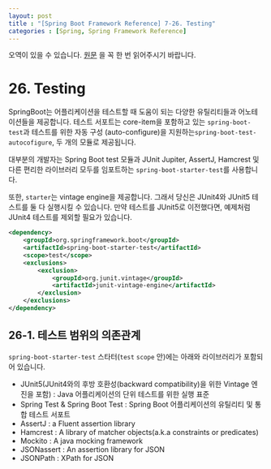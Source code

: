 ```yaml
---
layout: post
title : "[Spring Boot Framework Reference] 7-26. Testing"
categories : [Spring, Spring Framework Reference]
---
```


오역이 있을 수 있습니다. [원문](https://docs.spring.io/spring-boot/docs/current/reference/htmlsingle/#features.testing) 을 꼭 한 번 읽어주시기 바랍니다.

# 26. Testing
SpringBoot는 어플리케이션을 테스트할 때 도움이 되는 다양한 유틸리티들과 어노테이션들을 제공합니다. 
테스트 서포트는 core-item을 포함하고 있는 `spring-boot-test`과 테스트를 위한 자동 구성
(auto-configure)을 지원하는`spring-boot-test-autocofigure`, 두 개의 모듈로 제공됩니다.

대부분의 개발자는 Spring Boot test 모듈과 JUnit Jupiter, AssertJ, Hamcrest 및 
다른 편리한 라이브러리 모두를 임포트하는 `spring-boot-starter-test`를 사용합니다.

또한, `starter`는 vintage engine을 제공합니다. 그래서 당신은 JUnit4와 JUnit5 테스트를 둘 다 
실행시킬 수 있습니다. 만약 테스트를 JUnit5로 이전했다면, 예제처럼 JUnit4 테스트를 제외할 필요가 있습니다.

```xml
<dependency>
    <groupId>org.springframework.boot</groupId>
    <artifactId>spring-boot-starter-test</artifactId>
    <scope>test</scope>
    <exclusions>
        <exclusion>
            <groupId>org.junit.vintage</groupId>
            <artifactId>junit-vintage-engine</artifactId>
        </exclusion>
    </exclusions>
</dependency>
```
## 26-1. 테스트 범위의 의존관계
`spring-boot-starter-test` 스타터(`test` `scope` 안)에는 아래와 라이브러리가 
포함되어 있습니다.
- JUnit5(JUnit4와의 후방 호환성(backward compatibility)을 위한 Vintage 엔진을 포함) : 
Java 어플리케이션의 단위 테스트를 위한 실행 표준
- Spring Test & Spring Boot Test : Spring Boot 어플리케이션의 유틸리티 및 통합 
테스트 서포트
- AssertJ : a Fluent assertion library
- Hamcrest : A library of matcher objects(a.k.a constraints or predicates)
- Mockito : A java mocking framework
- JSONassert : An assertion library for JSON
- JSONPath : XPath for JSON

